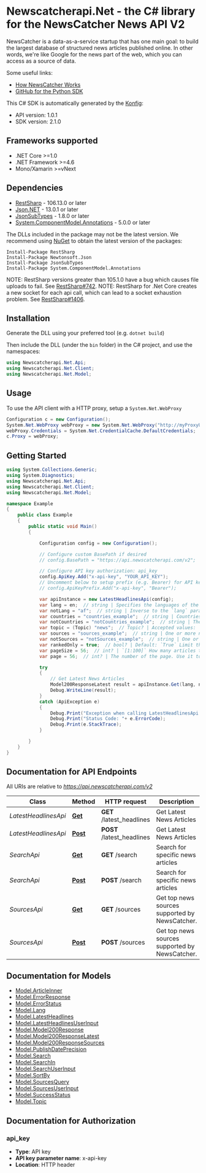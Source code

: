 # Newscatcherapi.Net - the C# library for the NewsCatcher News API V2

NewsCatcher is a data-as-a-service startup that has one main goal:
to build the largest database of structured news articles published online.
In other words, we're like Google for the news part of the web, which you can access as a source of data.

Some useful links:
- [How NewsCatcher Works](https://docs.newscatcherapi.com/knowledge-base/how-newscatcher-works)
- [GitHub for the Python SDK](https://github.com/NewscatcherAPI/newscatcherapi-sdk-python)


This C# SDK is automatically generated by the [Konfig](https://konfigthis.com):

- API version: 1.0.1
- SDK version: 2.1.0

<a name="frameworks-supported"></a>
## Frameworks supported
- .NET Core >=1.0
- .NET Framework >=4.6
- Mono/Xamarin >=vNext

<a name="dependencies"></a>
## Dependencies

- [RestSharp](https://www.nuget.org/packages/RestSharp) - 106.13.0 or later
- [Json.NET](https://www.nuget.org/packages/Newtonsoft.Json/) - 13.0.1 or later
- [JsonSubTypes](https://www.nuget.org/packages/JsonSubTypes/) - 1.8.0 or later
- [System.ComponentModel.Annotations](https://www.nuget.org/packages/System.ComponentModel.Annotations) - 5.0.0 or later

The DLLs included in the package may not be the latest version. We recommend using [NuGet](https://docs.nuget.org/consume/installing-nuget) to obtain the latest version of the packages:
```
Install-Package RestSharp
Install-Package Newtonsoft.Json
Install-Package JsonSubTypes
Install-Package System.ComponentModel.Annotations
```

NOTE: RestSharp versions greater than 105.1.0 have a bug which causes file uploads to fail. See [RestSharp#742](https://github.com/restsharp/RestSharp/issues/742).
NOTE: RestSharp for .Net Core creates a new socket for each api call, which can lead to a socket exhaustion problem. See [RestSharp#1406](https://github.com/restsharp/RestSharp/issues/1406).

<a name="installation"></a>
## Installation
Generate the DLL using your preferred tool (e.g. `dotnet build`)

Then include the DLL (under the `bin` folder) in the C# project, and use the namespaces:
```csharp
using Newscatcherapi.Net.Api;
using Newscatcherapi.Net.Client;
using Newscatcherapi.Net.Model;
```
<a name="usage"></a>
## Usage

To use the API client with a HTTP proxy, setup a `System.Net.WebProxy`
```csharp
Configuration c = new Configuration();
System.Net.WebProxy webProxy = new System.Net.WebProxy("http://myProxyUrl:80/");
webProxy.Credentials = System.Net.CredentialCache.DefaultCredentials;
c.Proxy = webProxy;
```

<a name="getting-started"></a>
## Getting Started

```csharp
using System.Collections.Generic;
using System.Diagnostics;
using Newscatcherapi.Net.Api;
using Newscatcherapi.Net.Client;
using Newscatcherapi.Net.Model;

namespace Example
{
    public class Example
    {
        public static void Main()
        {

            Configuration config = new Configuration();

            // Configure custom BasePath if desired
            // config.BasePath = "https://api.newscatcherapi.com/v2";

            // Configure API key authorization: api_key
            config.ApiKey.Add("x-api-key", "YOUR_API_KEY");
            // Uncomment below to setup prefix (e.g. Bearer) for API key, if needed
            // config.ApiKeyPrefix.Add("x-api-key", "Bearer");

            var apiInstance = new LatestHeadlinesApi(config);
            var lang = en;  // string | Specifies the languages of the search. For example: `en`. The only accepted format is [ISO 639-1 — 2](https://en.wikipedia.org/wiki/ISO_639-1) letter code.  (optional) 
            var notLang = "af";  // string | Inverse to the `lang` parameter  (optional) 
            var countries = "countries_example";  // string | Countries where the news publisher is located. **Important**: This parameter is not responsible for the countries mentioned in the news article. One or multiple countries can be used in the search. The only acceptable format is [ISO 3166-1 alpha-2](https://en.wikipedia.org/wiki/ISO_3166-1_alpha-2) For example, `US,CA,MX` or just `US`  (optional) 
            var notCountries = "notCountries_example";  // string | The inverse of the `countries` parameter.  (optional) 
            var topic = (Topic) "news";  // Topic? | Accepted values: `news`, `sport`, `tech`, `world`, `finance`, `politics`, `business`, `economics`, `entertainment`, `beauty`, `travel`, `music`, `food`, `science`, `gaming` The topic to which you want to restrict the articles of your choice. Not all news articles are assigned with a topic, therefore, we cannot guarantee that 100% of topics talking about technology will be assigned a tech label.  (optional) 
            var sources = "sources_example";  // string | One or more news resources to filter your search. It should be the normal form of the URL, For example: `nytimes.com,theguardian.com`  (optional) 
            var notSources = "notSources_example";  // string | One or more sources to be excluded from the search. Comma-separated list. For example: `nytimes.com,cnn.com,wsj.com`  (optional) 
            var rankedOnly = true;  // bool? | Default: `True` Limit the search only for the sources which are in the top 1 million online websites. Unranked sources are assigned a rank that equals `999999`  (optional) 
            var pageSize = 56;  // int? | `[1:100]` How many articles to return per page.  (optional) 
            var page = 56;  // int? | The number of the page. Use it to scroll through the results. This parameter is used to paginate: scroll through results because one API response cannot return more than 100 articles.  (optional) 

            try
            {
                // Get Latest News Articles
                Model200ResponseLatest result = apiInstance.Get(lang, notLang, countries, notCountries, topic, sources, notSources, rankedOnly, pageSize, page);
                Debug.WriteLine(result);
            }
            catch (ApiException e)
            {
                Debug.Print("Exception when calling LatestHeadlinesApi.Get: " + e.Message );
                Debug.Print("Status Code: "+ e.ErrorCode);
                Debug.Print(e.StackTrace);
            }

        }
    }
}
```

<a name="documentation-for-api-endpoints"></a>
## Documentation for API Endpoints

All URIs are relative to *https://api.newscatcherapi.com/v2*

Class | Method | HTTP request | Description
------------ | ------------- | ------------- | -------------
*LatestHeadlinesApi* | [**Get**](docs/LatestHeadlinesApi.md#get) | **GET** /latest_headlines | Get Latest News Articles
*LatestHeadlinesApi* | [**Post**](docs/LatestHeadlinesApi.md#post) | **POST** /latest_headlines | Get Latest News Articles
*SearchApi* | [**Get**](docs/SearchApi.md#get) | **GET** /search | Search for specific news articles
*SearchApi* | [**Post**](docs/SearchApi.md#post) | **POST** /search | Search for specific news articles
*SourcesApi* | [**Get**](docs/SourcesApi.md#get) | **GET** /sources | Get top news sources supported by NewsCatcher.
*SourcesApi* | [**Post**](docs/SourcesApi.md#post) | **POST** /sources | Get top news sources supported by NewsCatcher.


<a name="documentation-for-models"></a>
## Documentation for Models

 - [Model.ArticleInner](docs/ArticleInner.md)
 - [Model.ErrorResponse](docs/ErrorResponse.md)
 - [Model.ErrorStatus](docs/ErrorStatus.md)
 - [Model.Lang](docs/Lang.md)
 - [Model.LatestHeadlines](docs/LatestHeadlines.md)
 - [Model.LatestHeadlinesUserInput](docs/LatestHeadlinesUserInput.md)
 - [Model.Model200Response](docs/Model200Response.md)
 - [Model.Model200ResponseLatest](docs/Model200ResponseLatest.md)
 - [Model.Model200ResponseSources](docs/Model200ResponseSources.md)
 - [Model.PublishDatePrecision](docs/PublishDatePrecision.md)
 - [Model.Search](docs/Search.md)
 - [Model.SearchIn](docs/SearchIn.md)
 - [Model.SearchUserInput](docs/SearchUserInput.md)
 - [Model.SortBy](docs/SortBy.md)
 - [Model.SourcesQuery](docs/SourcesQuery.md)
 - [Model.SourcesUserInput](docs/SourcesUserInput.md)
 - [Model.SuccessStatus](docs/SuccessStatus.md)
 - [Model.Topic](docs/Topic.md)


<a name="documentation-for-authorization"></a>
## Documentation for Authorization

<a name="api_key"></a>
### api_key

- **Type**: API key
- **API key parameter name**: x-api-key
- **Location**: HTTP header

